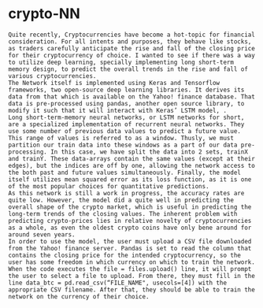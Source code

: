 # crypto-NN
	Quite recently, Cryptocurrencies have become a hot-topic for financial consideration. For all intents and purposes, they behave like stocks, as traders carefully anticipate the rise and fall of the closing price for their cryptocurrency of choice. I wanted to see if there was a way to utilize deep learning, specially implementing long short-term memory design, to predict the overall trends in the rise and fall of various cryptocurrencies.
	The Network itself is implemented using Keras and Tensorflow frameworks, two open-source deep learning libraries. It derives its data from that which is available on the Yahoo! finance database. That data is pre-processed using pandas, another open source library, to modify it such that it will interact with Keras’ LSTM model, .
	Long short-term-memory neural networks, or LSTM networks for short, are a specialized implementation of recurrent neural networks. They use some number of previous data values to predict a future value. This range of values is referred to as a window. Thusly, we must partition our train data into these windows as a part of our data pre-processing. In this case, we have split the data into 2 sets, trainX and trainY. These data-arrays contain the same values (except at their edges), but the indices are off by one, allowing the network access to the both past and future values simultaneously. Finally, the model itself utilizes mean squared error as its loss function, as it is one of the most popular choices for quantitative predictions.
	As this network is still a work in progress, the accuracy rates are quite low. However, the model did a quite well in predicting the overall shape of the crypto market, which is useful in predicting the long-term trends of the closing values. The inherent problem with predicting crypto-prices lies in relative novelty of cryptocurrencies as a whole, as even the oldest crypto coins have only bene around for around seven years.
	In order to use the model, the user must upload a CSV file downloaded from the Yahoo! finance server. Pandas is set to read the column that contains the closing price for the intended cryptocurrency, so the user has some freedom in which currency on which to train the network. When the code executes the file = files.upload() line, it will prompt the user to select a file to upload. From there, they must fill in the line data_btc = pd.read_csv(“FILE_NAME", usecols=[4]) with the appropriate CSV filename. After that, they should be able to train the network on the currency of their choice.
	

		
